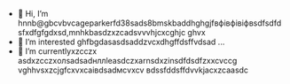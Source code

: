 - 👋 Hi, I’m hnnb@gbcvbvcageparkerfd38sads8bmskbaddhghgjfвфівфівіфвsdfsdfdsfxdfgfgdxsd,mnhkbasdzxzcadsvvvhjcxcghjc ghvx
- 👀 I’m interested ghfbgdasasdsaddzvcxdhgffdsffvdsad ...
- 🌱 I’m currentlyxzcczx asdxzcczxолsadsadнллleasdczxarnsdxzinsdfdsdfzxxcvccg vghhvsxzcjgfcxvxcаівdsadмсvxcv
вdssfddsffdvvkjacxzcaasdc
<!---zxcxzcпмbcvbcvbcvxv
gagep,/rker388/gaczxcx `README.md` (cxzthis file) appears on your GitHub prafgofile.
You can click the Preview link to take a look at your changes.іваdfsfds
ssaaddaassddssaadd
yilfhhtucgt
